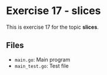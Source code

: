 # Exercise 17 - slices

This is exercise 17 for the topic **slices**.

## Files
- `main.go`: Main program
- `main_test.go`: Test file
